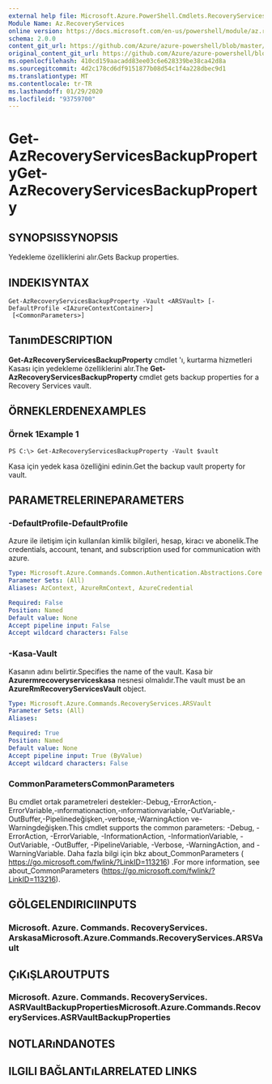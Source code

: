 ```yaml
---
external help file: Microsoft.Azure.PowerShell.Cmdlets.RecoveryServices.dll-Help.xml
Module Name: Az.RecoveryServices
online version: https://docs.microsoft.com/en-us/powershell/module/az.recoveryservices/get-azrecoveryservicesbackupproperty
schema: 2.0.0
content_git_url: https://github.com/Azure/azure-powershell/blob/master/src/RecoveryServices/RecoveryServices/help/Get-AzRecoveryServicesBackupProperty.md
original_content_git_url: https://github.com/Azure/azure-powershell/blob/master/src/RecoveryServices/RecoveryServices/help/Get-AzRecoveryServicesBackupProperty.md
ms.openlocfilehash: 410cd159aacadd83ee03c6e628339be38ca42d8a
ms.sourcegitcommit: 4d2c178cd6df9151877b08d54c1f4a228dbec9d1
ms.translationtype: MT
ms.contentlocale: tr-TR
ms.lasthandoff: 01/29/2020
ms.locfileid: "93759700"
---
```

# <span data-ttu-id="41e6e-101">Get-AzRecoveryServicesBackupProperty</span><span class="sxs-lookup"><span data-stu-id="41e6e-101">Get-AzRecoveryServicesBackupProperty</span></span>

## <span data-ttu-id="41e6e-102">SYNOPSIS</span><span class="sxs-lookup"><span data-stu-id="41e6e-102">SYNOPSIS</span></span>
<span data-ttu-id="41e6e-103">Yedekleme özelliklerini alır.</span><span class="sxs-lookup"><span data-stu-id="41e6e-103">Gets Backup properties.</span></span>

## <span data-ttu-id="41e6e-104">INDEKI</span><span class="sxs-lookup"><span data-stu-id="41e6e-104">SYNTAX</span></span>

```
Get-AzRecoveryServicesBackupProperty -Vault <ARSVault> [-DefaultProfile <IAzureContextContainer>]
 [<CommonParameters>]
```

## <span data-ttu-id="41e6e-105">Tanım</span><span class="sxs-lookup"><span data-stu-id="41e6e-105">DESCRIPTION</span></span>
<span data-ttu-id="41e6e-106">**Get-AzRecoveryServicesBackupProperty** cmdlet 'ı, kurtarma hizmetleri Kasası için yedekleme özelliklerini alır.</span><span class="sxs-lookup"><span data-stu-id="41e6e-106">The **Get-AzRecoveryServicesBackupProperty** cmdlet gets backup properties for a Recovery Services vault.</span></span>

## <span data-ttu-id="41e6e-107">ÖRNEKLERDEN</span><span class="sxs-lookup"><span data-stu-id="41e6e-107">EXAMPLES</span></span>

### <span data-ttu-id="41e6e-108">Örnek 1</span><span class="sxs-lookup"><span data-stu-id="41e6e-108">Example 1</span></span>
```
PS C:\> Get-AzRecoveryServicesBackupProperty -Vault $vault
```

<span data-ttu-id="41e6e-109">Kasa için yedek kasa özelliğini edinin.</span><span class="sxs-lookup"><span data-stu-id="41e6e-109">Get the backup vault property for vault.</span></span>

## <span data-ttu-id="41e6e-110">PARAMETRELERINE</span><span class="sxs-lookup"><span data-stu-id="41e6e-110">PARAMETERS</span></span>

### <span data-ttu-id="41e6e-111">-DefaultProfile</span><span class="sxs-lookup"><span data-stu-id="41e6e-111">-DefaultProfile</span></span>
<span data-ttu-id="41e6e-112">Azure ile iletişim için kullanılan kimlik bilgileri, hesap, kiracı ve abonelik.</span><span class="sxs-lookup"><span data-stu-id="41e6e-112">The credentials, account, tenant, and subscription used for communication with azure.</span></span>

```yaml
Type: Microsoft.Azure.Commands.Common.Authentication.Abstractions.Core.IAzureContextContainer
Parameter Sets: (All)
Aliases: AzContext, AzureRmContext, AzureCredential

Required: False
Position: Named
Default value: None
Accept pipeline input: False
Accept wildcard characters: False
```

### <span data-ttu-id="41e6e-113">-Kasa</span><span class="sxs-lookup"><span data-stu-id="41e6e-113">-Vault</span></span>
<span data-ttu-id="41e6e-114">Kasanın adını belirtir.</span><span class="sxs-lookup"><span data-stu-id="41e6e-114">Specifies the name of the vault.</span></span>
<span data-ttu-id="41e6e-115">Kasa bir **Azurermrecoveryserviceskasa** nesnesi olmalıdır.</span><span class="sxs-lookup"><span data-stu-id="41e6e-115">The vault must be an **AzureRmRecoveryServicesVault** object.</span></span>

```yaml
Type: Microsoft.Azure.Commands.RecoveryServices.ARSVault
Parameter Sets: (All)
Aliases:

Required: True
Position: Named
Default value: None
Accept pipeline input: True (ByValue)
Accept wildcard characters: False
```

### <span data-ttu-id="41e6e-116">CommonParameters</span><span class="sxs-lookup"><span data-stu-id="41e6e-116">CommonParameters</span></span>
<span data-ttu-id="41e6e-117">Bu cmdlet ortak parametreleri destekler:-Debug,-ErrorAction,-ErrorVariable,-ınformationaction,-ınformationvariable,-OutVariable,-OutBuffer,-Pipelinedeğişken,-verbose,-WarningAction ve-Warningdeğişken.</span><span class="sxs-lookup"><span data-stu-id="41e6e-117">This cmdlet supports the common parameters: -Debug, -ErrorAction, -ErrorVariable, -InformationAction, -InformationVariable, -OutVariable, -OutBuffer, -PipelineVariable, -Verbose, -WarningAction, and -WarningVariable.</span></span> <span data-ttu-id="41e6e-118">Daha fazla bilgi için bkz about_CommonParameters ( https://go.microsoft.com/fwlink/?LinkID=113216) .</span><span class="sxs-lookup"><span data-stu-id="41e6e-118">For more information, see about_CommonParameters (https://go.microsoft.com/fwlink/?LinkID=113216).</span></span>

## <span data-ttu-id="41e6e-119">GÖLGELENDIRICI</span><span class="sxs-lookup"><span data-stu-id="41e6e-119">INPUTS</span></span>

### <span data-ttu-id="41e6e-120">Microsoft. Azure. Commands. RecoveryServices. Arskasa</span><span class="sxs-lookup"><span data-stu-id="41e6e-120">Microsoft.Azure.Commands.RecoveryServices.ARSVault</span></span>

## <span data-ttu-id="41e6e-121">ÇıKıŞLAR</span><span class="sxs-lookup"><span data-stu-id="41e6e-121">OUTPUTS</span></span>

### <span data-ttu-id="41e6e-122">Microsoft. Azure. Commands. RecoveryServices. ASRVaultBackupProperties</span><span class="sxs-lookup"><span data-stu-id="41e6e-122">Microsoft.Azure.Commands.RecoveryServices.ASRVaultBackupProperties</span></span>

## <span data-ttu-id="41e6e-123">NOTLARıNDA</span><span class="sxs-lookup"><span data-stu-id="41e6e-123">NOTES</span></span>

## <span data-ttu-id="41e6e-124">ILGILI BAĞLANTıLAR</span><span class="sxs-lookup"><span data-stu-id="41e6e-124">RELATED LINKS</span></span>
